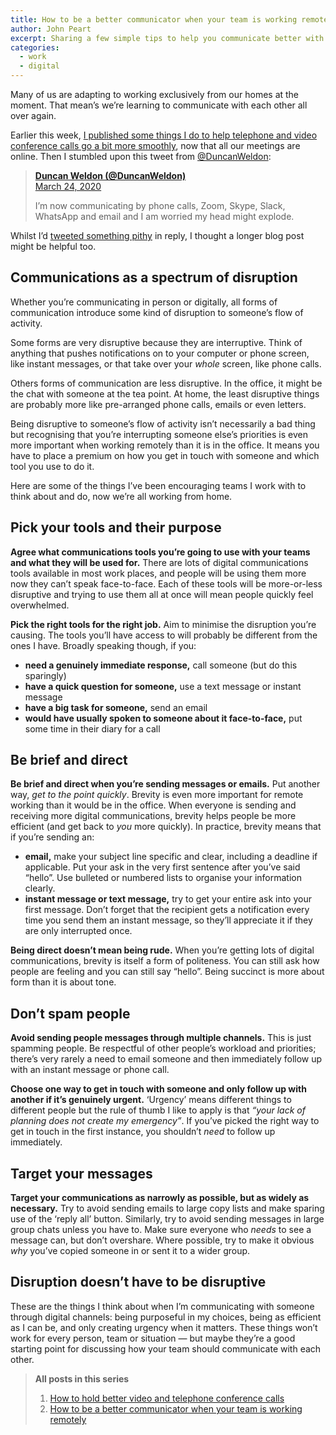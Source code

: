 ```yaml
---
title: How to be a better communicator when your team is working remotely
author: John Peart
excerpt: Sharing a few simple tips to help you communicate better with your colleagues when emails and instant messages take the place of face-to-face conversation.
categories:
  - work
  - digital
---
```


Many of us are adapting to working exclusively from our homes at the moment. That mean’s we’re learning to communicate with each other all over again.

Earlier this week, [I published some things I do to help telephone and video conference calls go a bit more smoothly](/2020/03/23/better-conference-calling), now that all our meetings are online. Then I stumbled upon this tweet from [@DuncanWeldon](//twitter.com/duncanweldon/status/1242490196479954944):

<blockquote class="twitter-tweet">
  <p><strong><a href="//twitter.com/DuncanWeldon">Duncan Weldon (@DuncanWeldon)</a></strong><br>
  <a href="//twitter.com/DuncanWeldon/status/1242490196479954944">March 24, 2020</a></p>

  <p>I’m now communicating by phone calls, Zoom, Skype, Slack, WhatsApp and email and I am worried my head might explode.</p>
</blockquote>

Whilst I’d [tweeted something pithy](https://twitter.com/johnpeart/status/1242572507548397570?ref_src=twsrc%5Etfw) in reply, I thought a longer blog post might be helpful too. 

## Communications as a spectrum of disruption

Whether you’re communicating in person or digitally, all forms of communication introduce some kind of disruption to someone’s flow of activity. 

Some forms are very disruptive because they are interruptive. Think of anything that pushes notifications on to your computer or phone screen, like instant messages, or that take over your *whole* screen, like phone calls. 

Others forms of communication are less disruptive. In the office, it might be the chat with someone at the tea point. At home, the least disruptive things are probably more like pre-arranged phone calls, emails or even letters.

Being disruptive to someone’s flow of activity isn’t necessarily a bad thing but recognising that you’re interrupting someone else’s priorities is even more important when working remotely than it is in the office. It means you have to place a premium on how you get in touch with someone and which tool you use to do it.

Here are some of the things I’ve been encouraging teams I work with to think about and do, now we’re all working from home.

## Pick your tools and their purpose

**Agree what communications tools you’re going to use with your teams and what they will be used for.** There are lots of digital communications tools available in most work places, and people will be using them more now they can’t speak face-to-face. Each of these tools will be more-or-less disruptive and trying to use them all at once will mean people quickly feel overwhelmed.

**Pick the right tools for the right job.** Aim to minimise the disruption you’re causing. The tools you’ll have access to will probably be different from the ones I have. Broadly speaking though, if you:

- **need a genuinely immediate response,** ​call someone (but do this sparingly)
- **have a quick question for someone,**​ use a text message or instant message
- **have a big task for someone,** ​send an email
- **would have usually spoken to someone about it face-to-face,**​ put some time in their diary for a call

## Be brief and direct

**Be brief and direct when you’re sending messages or emails.** Put another way, *get to the point quickly*. Brevity is even more important for remote working than it would be in the office. When everyone is sending and receiving more digital communications, brevity helps people be more efficient (and get back to *you* more quickly). In practice, brevity means that if you’re sending an:

- **email,**​ make your subject line specific and clear, including a deadline if applicable. Put your ask in the very first sentence after you’ve said “hello”. Use bulleted or numbered lists to organise your information clearly.
- **instant message or text message,**​ try to get your entire ask into your first message. Don’t forget that the recipient gets a notification every time you send them an instant message, so they’ll appreciate it if they are only interrupted once.

**Being direct doesn’t mean being rude.** When you’re getting lots of digital communications, brevity is itself a form of politeness. You can still ask how people are feeling and you can still say “hello”. Being succinct is more about form than it is about tone. 

## Don’t spam people

**Avoid sending people messages through multiple channels.** This is just spamming people. Be respectful of other people’s workload and priorities; there’s very rarely a need to email someone and then immediately follow up with an instant message or phone call. 

**Choose one way to get in touch with someone and only follow up with another if it’s genuinely urgent.** ‘Urgency’ means different things to different people but the rule of thumb I like to apply is that *“your lack of planning does not create my emergency”*. If you’ve picked the right way to get in touch in the first instance, you shouldn’t *need* to follow up immediately.

## Target your messages

**Target your communications as narrowly as possible, but as widely as necessary.** Try to avoid sending emails to large copy lists and make sparing use of the ‘reply all’ button. Similarly, try to avoid sending messages in large group chats unless you have to. Make sure everyone who *needs* to see a message can, but don’t overshare. Where possible, try to make it obvious *why* you’ve copied someone in or sent it to a wider group.

## Disruption doesn’t have to be disruptive

These are the things I think about when I’m communicating with someone through digital channels: being purposeful in my choices, being as efficient as I can be, and only creating urgency when it matters. These things won’t work for every person, team or situation — but maybe they’re a good starting point for discussing how your team should communicate with each other.

> **All posts in this series**
> 
> 1. [How to hold better video and telephone conference calls](/2020/03/23/better-conference-calling)
> 2. [How to be a better communicator when your team is working remotely](/2020/03/28/better-communicating-when-working-remotely)